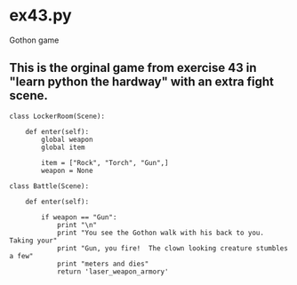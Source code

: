 # ex43.py
Gothon game
## This is the orginal game from exercise 43 in "learn python the hardway" with an extra fight scene.

```
class LockerRoom(Scene):

    def enter(self):
        global weapon
        global item

        item = ["Rock", "Torch", "Gun",]
        weapon = None
```

```
class Battle(Scene):

    def enter(self):

        if weapon == "Gun":
            print "\n"
            print "You see the Gothon walk with his back to you.  Taking your"
            print "Gun, you fire!  The clown looking creature stumbles a few"
            print "meters and dies"
            return 'laser_weapon_armory'
```
